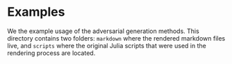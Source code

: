 # Examples

We the example usage of the adversarial generation methods. This directory contains two folders: `markdown` where the rendered markdown files live, and `scripts` where the original Julia scripts that were used in the rendering process are located.
